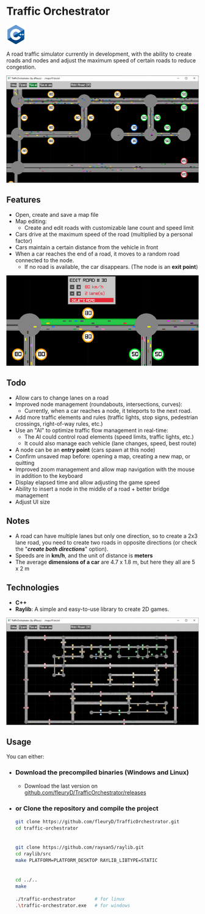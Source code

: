 # Traffic Orchestrator

<img src="https://raw.githubusercontent.com/devicons/devicon/master/icons/cplusplus/cplusplus-original.svg" alt="cplusplus" width="50" height="50"/>

A road traffic simulator currently in development, with the ability to create roads and nodes and adjust the maximum speed of certain roads to reduce congestion.

![Screenshot](./assets/screenshot-01.png)

## Features

- Open, create and save a map file
- Map editing:
  - Create and edit roads with customizable lane count and speed limit
- Cars drive at the maximum speed of the road (multiplied by a personal factor)
- Cars maintain a certain distance from the vehicle in front
- When a car reaches the end of a road, it moves to a random road connected to the node.
  - If no road is available, the car disappears. (The node is an **exit point**)

![Screenshot](./assets/screenshot-03.png)

## Todo

- Allow cars to change lanes on a road
- Improved node management (roundabouts, intersections, curves):
  - Currently, when a car reaches a node, it teleports to the next road.
- Add more traffic elements and rules (traffic lights, stop signs, pedestrian crossings, right-of-way rules, etc.)
- Use an "AI" to optimize traffic flow management in real-time:
  - The AI could control road elements (speed limits, traffic lights, etc.)
  - It could also manage each vehicle (lane changes, speed, best route)
- A node can be an **entry point** (cars spawn at this node)
- Confirm unsaved map before: opening a map, creating a new map, or quitting
- Improved zoom management and allow map navigation with the mouse in addition to the keyboard
- Display elapsed time and allow adjusting the game speed
- Ability to insert a node in the middle of a road + better bridge management
- Adjust UI size

## Notes

- A road can have multiple lanes but only one direction, so to create a 2x3 lane road, you need to create two roads in opposite directions (or check the "**_create both directions_**" option).
- Speeds are in **km/h**, and the unit of distance is **meters**
- The average **dimensions of a car** are 4.7 x 1.8 m, but here they all are 5 x 2 m

## Technologies

- **C++**
- **Raylib**: A simple and easy-to-use library to create 2D games.

![Screenshot](./assets/screenshot-02.png)

## Usage

You can either:

- ### Download the precompiled binaries (Windows and Linux)

  - Download the last version on [github.com/fleuryD/TrafficOrchestrator/releases](https://github.com/fleuryD/TrafficOrchestrator/releases)

- ### or Clone the repository and compile the project

  ```bash
  git clone https://github.com/fleuryD/TrafficOrchestrator.git
  cd traffic-orchestrator


  git clone https://github.com/raysan5/raylib.git
  cd raylib/src
  make PLATFORM=PLATFORM_DESKTOP RAYLIB_LIBTYPE=STATIC


  cd ../..
  make

  ./traffic-orchestrator       # for linux
  .\traffic-orchestrator.exe   # for windows
  ```
